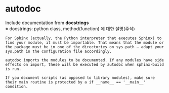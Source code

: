 # autodoc
Include documentation from **docstrings**\
※ docstrings: python class, method(function) 에 대한 설명(주석)

```{note}
For Sphinx (actually, the Python interpreter that executes Sphinx) to find your module, it must be importable. That means that the module or the package must be in one of the directories on sys.path – adapt your sys.path in the configuration file accordingly.
```
```{warning}
autodoc imports the modules to be documented. If any modules have side effects on import, these will be executed by autodoc when sphinx-build is run.

If you document scripts (as opposed to library modules), make sure their main routine is protected by a if __name__ == '__main__' condition.
```
## 